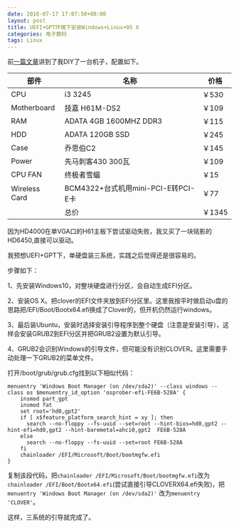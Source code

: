 ```yaml
---
date: 2016-07-17 17:07:50+08:00
layout: post
title: UEFI+GPT环境下安装Windows+Linux+OS X
categories: 电子数码
tags: Linux
---
```

 
前[一篇文章](http://blog.xulihang.me/my-first-DIY-computer/)讲到了我DIY了一台机子，配置如下。

| 部件          | 名称                                | 价格   |
|---------------|-------------------------------------|--------|
| CPU           | i3 3245                             | ￥530  |
| Motherboard   | 技嘉 H61M-DS2                       | ￥109  |
| RAM           | ADATA 4GB 1600MHZ DDR3              | ￥115  |
| HDD           | ADATA 120GB SSD                     | ￥245  |
| Case          | 乔思伯C2                            | ￥145  |
| Power         | 先马刺客430 300瓦                   | ￥109  |
| CPU FAN       | 终极者雪蝠                          | ￥15   |
| Wireless Card | BCM4322+台式机用mini-PCI-E转PCI-E卡 | ￥77   |
|               | 总价                                | ￥1345 |

因为HD4000在单VGA口的H61主板下尝试驱动失败，我又买了一块铭影的HD6450,直接可以驱动。

我预想UEFI+GPT下，单硬盘装三系统，实践之后觉得还是很容易的。

步骤如下：

1、先安装Windows10，对整块硬盘进行分区，会自动生成EFI分区。

2、安装OS X。把clover的EFI文件夹放到EFI分区里。这里我按平时做启动u盘的思路把/EFI/Boot/Bootx64.efi换成了Clover的，但开机仍然运行windows。

3、最后装Ubuntu，安装时选择安装引导程序到整个硬盘（注意是安装引导），这样会安装GRUB2到EFI分区并把GRUB2设置为默认引导。

4、GRUB2会识别Windows的引导文件，但可能没有识别CLOVER。这里需要手动处理一下GRUB2的菜单文件。

打开/boot/grub/grub.cfg找到以下相似代码：

```
menuentry 'Windows Boot Manager (on /dev/sda2)' --class windows --class os $menuentry_id_option 'osprober-efi-FE6B-528A' {
	insmod part_gpt
	insmod fat
	set root='hd0,gpt2'
	if [ x$feature_platform_search_hint = xy ]; then
	  search --no-floppy --fs-uuid --set=root --hint-bios=hd0,gpt2 --hint-efi=hd0,gpt2 --hint-baremetal=ahci0,gpt2  FE6B-528A
	else
	  search --no-floppy --fs-uuid --set=root FE6B-528A
	fi
	chainloader /EFI/Microsoft/Boot/bootmgfw.efi
}
```
复制该段代码，把`chainloader /EFI/Microsoft/Boot/bootmgfw.efi`改为`chainloader /EFI/Boot/Bootx64.efi`(尝试直接引导CLOVERX64.efi失败)，把`menuentry 'Windows Boot Manager (on /dev/sda2)'` 改为`menuentry 'CLOVER'`。

这样，三系统的引导就完成了。

